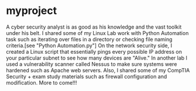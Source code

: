# myproject
A cyber security analyst is as good as his knowledge and the vast toolkit under his belt. I shared some of my Linux Lab work with Python Automation task such as iterating over files in a directory or checking file naming criteria.[see "Python Automation.py"] On the network security side, I created a Linux script that essentially pings every possible IP address on your particular subnet to see how many devices are "Alive." In another lab I used a vulnerability scanner called Nessus to make sure systems were hardened such as Apache web servers. Also, I shared some of my CompTIA Security + exam study materials such as firewall configuration and modification. 
More to come!!!

